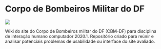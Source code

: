 # Corpo de Bombeiros Militar do DF

![](https://github.com/Interacao-Humano-Computador/2020.1-Corpo-De-Bombeiros-Militar-Do-Distrito-Federal/blob/master/docs/images/%C3%ADcone.jpg?raw=true)  

Wiki do site do Corpo de Bombeiros militar do DF (CBM-DF) para disciplina de interação humano computador 2020.1. Repositório criado para reúnir e analisar potenciais problemas de usabilidade ou interface do site avaliado.